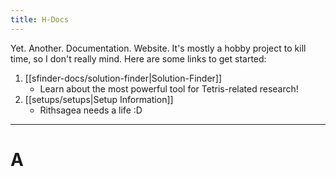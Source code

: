 ```yaml
---
title: H-Docs
---
```

Yet. Another. Documentation. Website. It's mostly a hobby project to kill time, so I don't really mind. Here are some links to get started:
1. [[sfinder-docs/solution-finder|Solution-Finder]]
	- Learn about the most powerful tool for Tetris-related research!
2. [[setups/setups|Setup Information]]
	- Rithsagea needs a life :D
___
# A